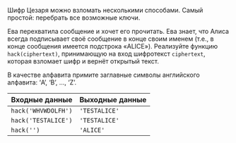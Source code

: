 Шифр Цезаря можно взломать несколькими способами. Самый простой: перебрать все возможные ключи.

Ева перехватила сообщение и хочет его прочитать. Ева знает, что Алиса всегда подписывает своё сообщение в конце своим именем (т.е., в конце сообщения имеется подстрока «ALICE»). Реализуйте функцию `hack(ciphertext)`, принимающую на вход шифротекст `ciphertext`, которая взломает шифр и вернёт открытый текст. 

В качестве алфавита примите заглавные символы английского алфавита: ‘A’, ‘B’, …, ‘Z’.

| Входные данные | Выходные данные |
| --- | --- |
| `hack('WHVWDOLFH')` | `'TESTALICE'` |
| `hack('TESTALICE')` | `'TESTALICE'` |
| `hack('')` | `'ALICE'` |
